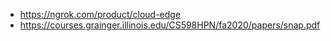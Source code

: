 - https://ngrok.com/product/cloud-edge
- https://courses.grainger.illinois.edu/CS598HPN/fa2020/papers/snap.pdf